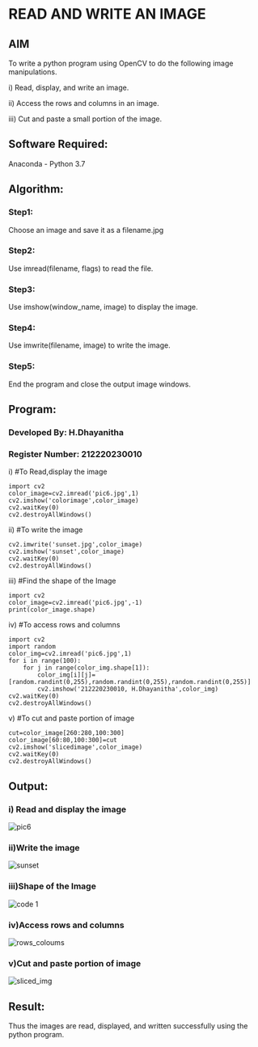 # READ AND WRITE AN IMAGE
## AIM
To write a python program using OpenCV to do the following image manipulations.

i) Read, display, and write an image.

ii) Access the rows and columns in an image.

iii) Cut and paste a small portion of the image.

## Software Required:
Anaconda - Python 3.7
## Algorithm:
### Step1:
Choose an image and save it as a filename.jpg
### Step2:
Use imread(filename, flags) to read the file.
### Step3:
Use imshow(window_name, image) to display the image.
### Step4:
Use imwrite(filename, image) to write the image.
### Step5:
End the program and close the output image windows.
## Program:
### Developed By: H.Dhayanitha
### Register Number: 212220230010
i) #To Read,display the image
```
import cv2
color_image=cv2.imread('pic6.jpg',1)
cv2.imshow('colorimage',color_image)
cv2.waitKey(0)
cv2.destroyAllWindows()

```
ii) #To write the image

```
cv2.imwrite('sunset.jpg',color_image)
cv2.imshow('sunset',color_image)
cv2.waitKey(0)
cv2.destroyAllWindows()

```
iii) #Find the shape of the Image
```
import cv2
color_image=cv2.imread('pic6.jpg',-1)
print(color_image.shape)

```
iv) #To access rows and columns

```
import cv2
import random
color_img=cv2.imread('pic6.jpg',1)
for i in range(100):
    for j in range(color_img.shape[1]):
        color_img[i][j]=[random.randint(0,255),random.randint(0,255),random.randint(0,255)]
        cv2.imshow('212220230010, H.Dhayanitha',color_img)
cv2.waitKey(0)
cv2.destroyAllWindows()

```
v) #To cut and paste portion of image
```
cut=color_image[260:280,100:300]
color_image[60:80,100:300]=cut
cv2.imshow('slicedimage',color_image)
cv2.waitKey(0)
cv2.destroyAllWindows()

```

## Output:

### i) Read and display the image

![pic6](https://user-images.githubusercontent.com/75235032/161386747-6ea10ca7-46e4-401a-946a-63c57c156bd1.jpg)

### ii)Write the image

![sunset](https://user-images.githubusercontent.com/75235032/161386774-d7cf03ed-1d5e-4e57-a834-140c9956c78c.jpg)

### iii)Shape of the Image

![code 1](https://user-images.githubusercontent.com/75235032/161386793-2dedaf93-ebe8-4c50-b708-92154526be42.jpg)

### iv)Access rows and columns

![rows_coloums](https://user-images.githubusercontent.com/75235032/161386811-b8181412-bac6-4fbe-a50f-5199fff90fdb.jpg)

### v)Cut and paste portion of image

![sliced_img](https://user-images.githubusercontent.com/75235032/161386826-c369efbb-8ea0-4f8d-891f-2754a2e70749.jpg)

## Result:
Thus the images are read, displayed, and written successfully using the python program.


